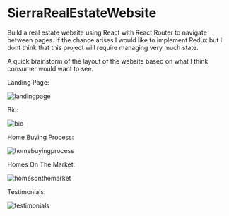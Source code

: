 # SierraRealEstateWebsite
Build a real estate website using React with React Router to navigate between pages. If the chance arises I would like to implement Redux but I dont think that this project will require managing very much state.

A quick brainstorm of the layout of the website based on what I think consumer would want to see. 

Landing Page:

![landingpage](https://user-images.githubusercontent.com/17660134/42980441-ea2eeb66-8b9c-11e8-9538-32453de12313.png)

Bio:

![bio](https://user-images.githubusercontent.com/17660134/42980488-332b84fa-8b9d-11e8-9775-6f513c8fd9d0.png)

Home Buying Process:

![homebuyingprocess](https://user-images.githubusercontent.com/17660134/42980497-42f5dd18-8b9d-11e8-99de-8afb6e0bd74a.png)

Homes On The Market:

![homesonthemarket](https://user-images.githubusercontent.com/17660134/42980509-4ee8f916-8b9d-11e8-9029-db4bbb83cf3d.png)

Testimonials:

![testimonials](https://user-images.githubusercontent.com/17660134/42980524-5e53e3e8-8b9d-11e8-8fa4-b81c9c50e8bf.png)
